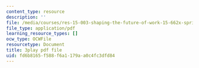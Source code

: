 ```yaml
---
content_type: resource
description: ''
file: /media/courses/res-15-003-shaping-the-future-of-work-15-662x-spring-2016/fd6b8165f588f6a1179aa0c4fc3dfd84_xDoe1HvHfbM.pdf
file_type: application/pdf
learning_resource_types: []
ocw_type: OCWFile
resourcetype: Document
title: 3play pdf file
uid: fd6b8165-f588-f6a1-179a-a0c4fc3dfd84
---
```

